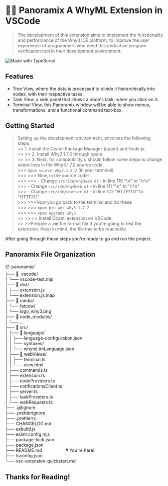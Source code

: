 # 🧙‍♂️ Panoramix A WhyML Extension in VSCode

> The development of this extension aims to implement the functionality and performance of the Why3 IDE platform, to improve the user experience of programmers who need this deductive program verification tool in their development environment.

![Made with TypeScript](https://img.shields.io/badge/Made%20with-TypeScript-blue?style=flat-square)

## Features
- Tree View, where the data is processed to divide it hierarchically into nodes, with their respective tasks.
- Task View, a side panel that shows a node's task, when you click on it.
- Terminal View, this Panoramix window will be able to show menus, transformations, and a functional command text-box.

## Getting Started
> Setting up the development environment, envolves the following steps: <br>
    >> 1. Install the Ocaml Package Manager (opam) and Node.js. <br>
    >>
    >> 2. Install Why3.1.7.2 through opam.<br>
    >>
    >> 3. Next, for compatibility u should follow some steps to change some lines in the Why3.1.7.2 source code.<br>
        >>>  ` opam source why3.1.7.2 ` (in your terminal)<br>
        >>>
        >>> Now, in the source code:<br>
        >>> 
        >>> - Change ` src/ide/why3web.ml ` - in line 110 "\n" to "\r\n"<br>
        >>> - Change  `src/ide/why3web.ml` - in line 111 "\n" to "\r\n"<br>
        >>> - Change `src/ide/wserver.ml` - in line 122 "HTTP/1.0" to "HTTP/1.1"<br>
        >>>
        >>>Now you go back to the terminal and do these<br>
        >>>
        >>> ` opam pin add why3.1.7.2 `<br>
        >>>
        >>>  ` opam upgrade why3 `<br>
    >>
    >>
    >> Install Ocaml extension on VSCode.<br>
    >>
    >>Prepare a **.ml** file format file if you're going to test the extension. Keep in mind, the file has to be reachable.<br>

After going through these steps you're ready to go and run the project.

## Panoramix File Organization
📦 panoramix/<br>
├── 📁 .vscode/ &nbsp; &nbsp; &nbsp; &nbsp; &nbsp; &nbsp; &nbsp; &nbsp; <br>
│   └── vscode-test.mjs &nbsp; &nbsp; &nbsp; &nbsp; &nbsp; &nbsp; &nbsp; <br>
├── 📁 dist/ &nbsp; &nbsp; &nbsp; &nbsp; &nbsp; &nbsp; &nbsp; &nbsp; &nbsp; &nbsp; &nbsp; &nbsp; <br>
│   ├── extension.js<br>
│   └── extension.js.map<br>
├── 📁 media/ &nbsp; &nbsp; &nbsp; &nbsp; &nbsp; &nbsp; &nbsp; &nbsp; &nbsp;<br>
│   └── fatcow/<br>
│       └── logo_why3.png &nbsp; &nbsp; &nbsp; &nbsp; &nbsp; &nbsp; &nbsp; &nbsp; &nbsp; <br>
├── 📁 node_modules/ &nbsp; &nbsp; &nbsp; &nbsp; &nbsp; <br>
│   └── ...<br>
├── 📁 src/ &nbsp; &nbsp; &nbsp; &nbsp; &nbsp; &nbsp; &nbsp; &nbsp; &nbsp; &nbsp;<br>
│   ├── 📁 language/<br>
│   │   ├── language-configuration.json<br>
│   │   └── syntaxes/<br>
│   │       └── whyml.tmLanguage.json<br>
│   ├── 📁 webViews/<br>
│   │   ├── terminal.ts &nbsp; &nbsp; &nbsp; &nbsp; &nbsp; &nbsp; &nbsp; <br>
│   │   └── view.html &nbsp; &nbsp; &nbsp; &nbsp; &nbsp; &nbsp; &nbsp; &nbsp; &nbsp; <br>
│   ├── commands.ts &nbsp; &nbsp; &nbsp; &nbsp; &nbsp; &nbsp; &nbsp; &nbsp; &nbsp; <br>
│   ├── extension.ts &nbsp; &nbsp; &nbsp; &nbsp; &nbsp; &nbsp; &nbsp; &nbsp; &nbsp; <br>
│   ├── nodeProviders.ts &nbsp; &nbsp; &nbsp; &nbsp; &nbsp; &nbsp; &nbsp; <br>
│   ├── notificationsClient.ts &nbsp; &nbsp; <br>
│   ├── server.ts &nbsp; &nbsp; &nbsp; &nbsp; &nbsp; &nbsp; &nbsp; &nbsp; &nbsp; &nbsp; &nbsp; <br>
│   ├── taskProviders.ts &nbsp; &nbsp; &nbsp; &nbsp; &nbsp; <br>
│   └── webRequests.ts &nbsp; &nbsp; &nbsp; &nbsp; &nbsp; <br>
├── .gitignore &nbsp; &nbsp; &nbsp; &nbsp; &nbsp; &nbsp; &nbsp; &nbsp; &nbsp; <br>
├── .prettierignore &nbsp; &nbsp; &nbsp; &nbsp; &nbsp; &nbsp; <br>
├── .prettierrc &nbsp; &nbsp; &nbsp; &nbsp; &nbsp; &nbsp; &nbsp; &nbsp; &nbsp; <br>
├── CHANGELOG.md &nbsp; &nbsp; &nbsp; &nbsp; &nbsp; &nbsp; &nbsp; <br>
├── esbuild.js &nbsp; &nbsp; &nbsp; &nbsp; &nbsp; &nbsp; &nbsp; &nbsp; &nbsp; <br>
├── eslint.config.mjs &nbsp; &nbsp; &nbsp; &nbsp; <br>
├── package-lock.json<br>
├── package.json &nbsp; &nbsp; &nbsp; &nbsp; &nbsp; &nbsp; <br>
├── README.md &nbsp; &nbsp; &nbsp; &nbsp; &nbsp; &nbsp; &nbsp; &nbsp; &nbsp; # You're here!<br>
├── tsconfig.json &nbsp; &nbsp; &nbsp; &nbsp; &nbsp; &nbsp; <br>
└── vsc-extension-quickstart.md &nbsp; <br>


<h2> Thanks for Reading!